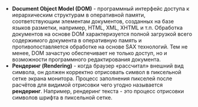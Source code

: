 - **Document Object Model (DOM)** - программный интерфейс доступа к иерархическим структурам в оперативной памяти, соответствующим элементам документов, созданных на базе языков разметки, например, HTML, XML, XHTML и т.п. Обработка документов на основе DOM характеризуется полной загрузкой всего содержимого документа в оперативную память и противопоставляется обработке на основе SAX технологий. Тем не менее, DOM зачастую обеспечивает не только доступ, но и возможности программного редактирования документа.
- **Рендеринг (Rendering)** - когда браузер «рассчитал» внешний вид символа, он должен корректно отрисовать символ в пиксельной сетке экрана монитора. Процесс заполнения пикселей после расчётов для видимой отрисовки чего угодно называется **рендеринг**. Например, рендеринг текста - это процесс отрисовки символов шрифта в пиксельной сетке.
